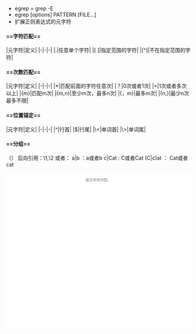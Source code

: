 + egrep = grep -E
+ egrep [options] PATTERN [FILE...]
+ 扩展正则表达式的元字符
#### ==**字符匹配**==
|元字符|定义|
|-|-|-|
|.|任意单个字符|
|[ ]|指定范围的字符|
|[^]|不在指定范围的字符|
#### ==**次数匹配**==
|元字符|定义|
|-|-|-|
|*|匹配前面的字符任意次|
|？|0次或者1次|
|+|1次或者多次以上|
|{m}|匹配m次|
|{m,n}|至少m次，最多n次|
|{，m}|最多m次|
|{n,}|最少n次最多不限|

#### ==**位置锚定**==
|元字符|定义|
|-|-|-|
|^|行首|
|$|行尾|
|\\<|单词首|
|\\>|单词尾|

#### ==**分组**==
（）
 后向引用：\\1,\\2
或者：
a|b ：a或者b
c|Cat : C或者Cat
(C|c)at ： Cat或者cat

![title](https://raw.githubusercontent.com/guopaulin/pic/master/tuchuang/2019/04/07/snipaste_20190407_203638-1554642157129.jpg)
